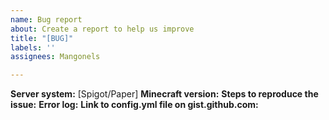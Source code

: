 ```yaml
---
name: Bug report
about: Create a report to help us improve
title: "[BUG]"
labels: ''
assignees: Mangonels

---
```


**Server system:** [Spigot/Paper]
**Minecraft version:** 
**Steps to reproduce the issue:** 
**Error log:**
**Link to config.yml file on gist.github.com:**
